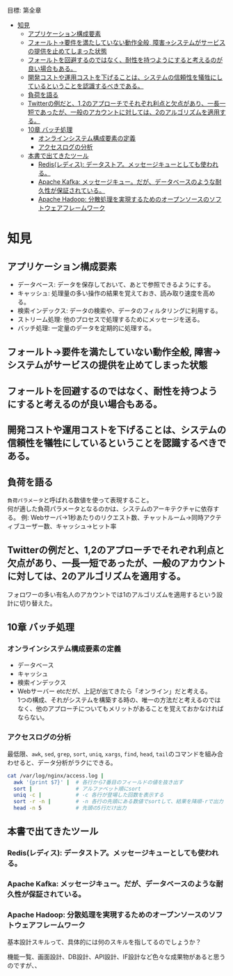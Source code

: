 目標: 第全章
- [知見](#知見)
  - [アプリケーション構成要素](#アプリケーション構成要素)
  - [フォールト→要件を満たしていない動作全般, 障害→システムがサービスの提供を止めてしまった状態](#フォールト要件を満たしていない動作全般-障害システムがサービスの提供を止めてしまった状態)
  - [フォールトを回避するのではなく、耐性を持つようにすると考えるのが良い場合もある。](#フォールトを回避するのではなく耐性を持つようにすると考えるのが良い場合もある)
  - [開発コストや運用コストを下げることは、システムの信頼性を犠牲にしているということを認識するべきである。](#開発コストや運用コストを下げることはシステムの信頼性を犠牲にしているということを認識するべきである)
  - [負荷を語る](#負荷を語る)
  - [Twitterの例だと、1,2のアプローチでそれぞれ利点と欠点があり、一長一短であったが、一般のアカウントに対しては、2のアルゴリズムを適用する。](#twitterの例だと12のアプローチでそれぞれ利点と欠点があり一長一短であったが一般のアカウントに対しては2のアルゴリズムを適用する)
  - [10章 バッチ処理](#10章-バッチ処理)
    - [オンラインシステム構成要素の定義](#オンラインシステム構成要素の定義)
    - [アクセスログの分析](#アクセスログの分析)
  - [本書で出てきたツール](#本書で出てきたツール)
    - [Redis(レディス): データストア。メッセージキューとしても使われる。](#redisレディス-データストアメッセージキューとしても使われる)
    - [Apache Kafka: メッセージキュー。だが、データベースのような耐久性が保証されている。](#apache-kafka-メッセージキューだがデータベースのような耐久性が保証されている)
    - [Apache Hadoop: 分散処理を実現するためのオープンソースのソフトウェアフレームワーク](#apache-hadoop-分散処理を実現するためのオープンソースのソフトウェアフレームワーク)


# 知見
## アプリケーション構成要素
- データベース: データを保存しておいて、あとで参照できるようにする。
- キャッシュ: 処理量の多い操作の結果を覚えておき、読み取り速度を高める。
- 検索インデックス: データの検索や、データのフィルタリングに利用する。
- ストリーム処理: 他のプロセスで処理するためにメッセージを送る。
- バッチ処理: 一定量のデータを定期的に処理する。

## フォールト→要件を満たしていない動作全般, 障害→システムがサービスの提供を止めてしまった状態
## フォールトを回避するのではなく、耐性を持つようにすると考えるのが良い場合もある。
## 開発コストや運用コストを下げることは、システムの信頼性を犠牲にしているということを認識するべきである。
## 負荷を語る
`負荷パラメータ`と呼ばれる数値を使って表現すること。<br>
何が適した負荷パラメータとなるのかは、システムのアーキテクチャに依存する。
例: Webサーバ→1秒あたりのリクエスト数、チャットルーム→同時アクティブユーザー数、キャッシュ→ヒット率
## Twitterの例だと、1,2のアプローチでそれぞれ利点と欠点があり、一長一短であったが、一般のアカウントに対しては、2のアルゴリズムを適用する。<br>
フォロワーの多い有名人のアカウントでは1のアルゴリズムを適用するという設計に切り替えた。

## 10章 バッチ処理
### オンラインシステム構成要素の定義
- データベース
- キャッシュ
- 検索インデックス
- Webサーバー
etcだが、上記が出てきたら「オンライン」だと考える。<br>
1つの構成、それがシステムを構築する時の、唯一の方法だと考えるのではなく、他のアプローチについてもメリットがあることを覚えておかなければならない。


### アクセスログの分析
最低限、`awk`, `sed`, `grep`, `sort`, `uniq`, `xargs`, `find`, `head`, `tail`のコマンドを組み合わせると、データ分析がラクにできる。
```bash
cat /var/log/nginx/access.log |
  awk '{print $7}' |  # 各行から7番目のフィールドの値を抜き出す
  sort |              # アルファベット順にsort
  uniq -c |           # -c 各行が登場した回数を表示する
  sort -r -n |        # -n 各行の先頭にある数値でsortして、結果を降順-rで出力
  head -n 5           # 先頭の5行だけ出力
```

## 本書で出てきたツール
### Redis(レディス): データストア。メッセージキューとしても使われる。
### Apache Kafka: メッセージキュー。だが、データベースのような耐久性が保証されている。
### Apache Hadoop: 分散処理を実現するためのオープンソースのソフトウェアフレームワーク

基本設計スキルって、具体的には何のスキルを指してるのでしょうか？

機能一覧、画面設計、DB設計、API設計、IF設計など色々な成果物があると思うのですが、、
